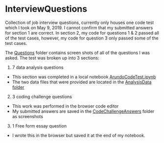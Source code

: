 # InterviewQuestions

Collection of job interview questions, currently only houses one code test which I took on May 9, 2019.  I cannot confirm that my submitted answers for section 1 are correct.  In section 2, my code for questions 1 & 2 passed all of the test cases, however, my code for question 3 only passed some of the test cases.

The [Questions](https://github.com/mkfrancsis/InterviewQuestions/tree/master/Questions) folder contains screen shots of all of the questions I was asked.  The test was broken up into 3 sections: 
1) 7 data analysis questions
  - This section was completed in a local notebook [ArundoCodeTest.ipynb](https://github.com/mkfrancsis/InterviewQuestions/blob/master/ArundoCodeTest.ipynb)
  - The two data files that were provided are located in the [AnalysisData folder](https://github.com/mkfrancsis/InterviewQuestions/tree/master/AnalysisData)
2) 3 coding challenge questions
  - This work was performed in the browser code editor
  - My submitted answers are saved in the [CodeChallengeAnswers](https://github.com/mkfrancsis/InterviewQuestions/tree/master/Questions/CodeChallengeAnswers) folder as screenshots
3) 1 Free form essay question
  - I wrote this in the browser but saved it at the end of my notebook.

